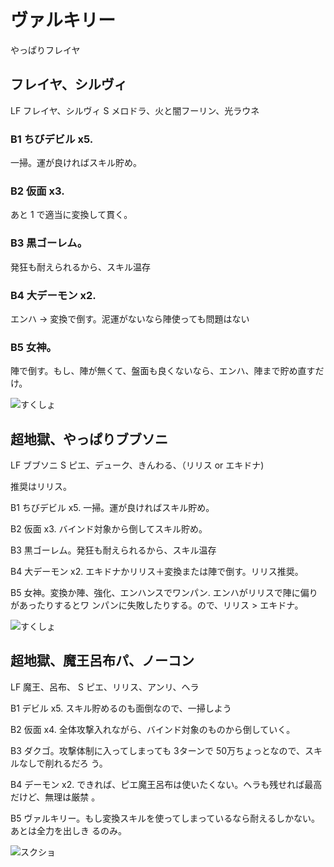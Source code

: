 # ヴァルキリー

やっぱりフレイヤ

## フレイヤ、シルヴィ

LF フレイヤ、シルヴィ
S  メロドラ、火と闇フーリン、光ラウネ

### B1 ちびデビル x5. 

一掃。運が良ければスキル貯め。

### B2 仮面 x3. 

あと 1 で適当に変換して貫く。

### B3 黒ゴーレム。

発狂も耐えられるから、スキル温存

### B4 大デーモン x2. 

エンハ -> 変換で倒す。泥運がないなら陣使っても問題はない

### B5 女神。

陣で倒す。もし、陣が無くて、盤面も良くないなら、エンハ、陣まで貯め直すだけ。

![すくしょ](http://i.imgur.com/lpTsLMQl.jpg)

## 超地獄、やっぱりブブソニ

LF ブブソニ
S ピエ、デューク、きんわる、（リリス or エキドナ)

推奨はリリス。

B1 ちびデビル x5. 一掃。運が良ければスキル貯め。

B2 仮面 x3. バインド対象から倒してスキル貯め。

B3 黒ゴーレム。発狂も耐えられるから、スキル温存

B4 大デーモン x2. エキドナかリリス＋変換または陣で倒す。リリス推奨。

B5 女神。変換か陣、強化、エンハンスでワンパン. エンハがリリスで陣に偏りがあったりするとワ
ンパンに失敗したりする。ので、リリス > エキドナ。

![すくしょ](http://i.imgur.com/vMQulcbl.jpg)

## 超地獄、魔王呂布パ、ノーコン

LF 魔王、呂布、
S ピエ、リリス、アンリ、ヘラ

B1 デビル x5. スキル貯めるのも面倒なので、一掃しよう

B2 仮面 x4. 全体攻撃入れながら、バインド対象のものから倒していく。

B3 ダクゴ。攻撃体制に入ってしまっても 3ターンで 50万ちょっとなので、スキルなしで削れるだろ
う。

B4 デーモン x2. できれば、ピエ魔王呂布は使いたくない。ヘラも残せれば最高だけど、無理は厳禁
。

B5 ヴァルキリー。もし変換スキルを使ってしまっているなら耐えるしかない。あとは全力を出しき
るのみ。


![スクショ](http://i.imgur.com/QVURR3Kl.jpg )

<!-- vim: set tw=90 filetype=markdown : -->

